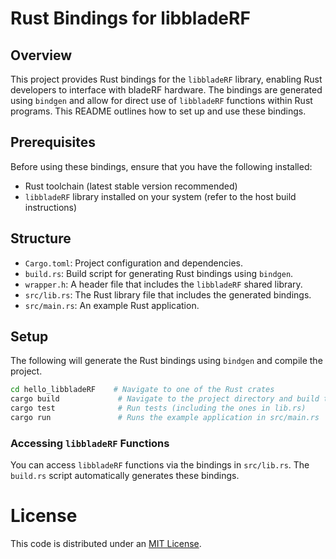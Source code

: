 # Rust Bindings for libbladeRF

## Overview

This project provides Rust bindings for the `libbladeRF` library, enabling Rust developers to interface with bladeRF hardware. The bindings are generated using `bindgen` and allow for direct use of `libbladeRF` functions within Rust programs. This README outlines how to set up and use these bindings.

## Prerequisites

Before using these bindings, ensure that you have the following installed:
- Rust toolchain (latest stable version recommended)
- `libbladeRF` library installed on your system (refer to the host build instructions)

## Structure

- `Cargo.toml`: Project configuration and dependencies.
- `build.rs`: Build script for generating Rust bindings using `bindgen`.
- `wrapper.h`: A header file that includes the `libbladeRF` shared library.
- `src/lib.rs`: The Rust library file that includes the generated bindings.
- `src/main.rs`: An example Rust application.

## Setup

The following will generate the Rust bindings using `bindgen` and compile the project.

```bash
cd hello_libbladeRF    # Navigate to one of the Rust crates
cargo build             # Navigate to the project directory and build the project using Cargo
cargo test              # Run tests (including the ones in lib.rs)
cargo run               # Runs the example application in src/main.rs
```

### Accessing `libbladeRF` Functions

You can access `libbladeRF` functions via the bindings in `src/lib.rs`. The `build.rs` script automatically generates these bindings.

# License #

This code is distributed under an [MIT License](LICENSE).

